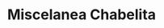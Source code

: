 ---
title: "Miscelanea Chabelita"
url: /san-andres-cholula/miscelanea-chabelita/
shop: comodidad
---